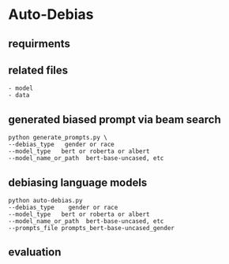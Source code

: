 # Auto-Debias

## requirments

## related files
    - model
    - data

## generated biased prompt via beam search

```
python generate_prompts.py \
--debias_type   gender or race 
--model_type   bert or roberta or albert
--model_name_or_path  bert-base-uncased, etc
```

## debiasing language models 
```
python auto-debias.py
--debias_type    gender or race 
--model_type   bert or roberta or albert
--model_name_or_path  bert-base-uncased, etc
--prompts_file prompts_bert-base-uncased_gender
```

## evaluation
